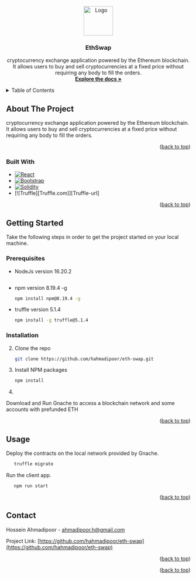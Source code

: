 <!-- Improved compatibility of back to top link: See: https://github.com/othneildrew/Best-README-Template/pull/73 -->
<a name="readme-top"></a>


<!-- PROJECT LOGO -->
<br />
<div align="center">
  <a href="https://github.com/hahmadipoor/eth-swap">
    <img src="src/logo.png" alt="Logo" width="80" height="80">
  </a>

<h3 align="center">EthSwap</h3>

  <p align="center">
    cryptocurrency exchange application powered by the Ethereum blockchain. It allows users to buy and sell cryptocurrencies at a fixed price without requiring any body to fill the orders.
    <br />
    <a href="https://github.com/hahmadipoor/eth-swap"><strong>Explore the docs »</strong></a>
  </p>
</div>



<!-- TABLE OF CONTENTS -->
<details>
  <summary>Table of Contents</summary>
  <ol>
    <li>
      <a href="#about-the-project">About The Project</a>
      <ul>
        <li><a href="#built-with">Built With</a></li>
      </ul>
    </li>
    <li>
      <a href="#getting-started">Getting Started</a>
      <ul>
        <li><a href="#prerequisites">Prerequisites</a></li>
        <li><a href="#installation">Installation</a></li>
      </ul>
    </li>
    <li><a href="#usage">Usage</a></li>
    <li><a href="#roadmap">Roadmap</a></li>
    <li><a href="#contributing">Contributing</a></li>
    <li><a href="#license">License</a></li>
    <li><a href="#contact">Contact</a></li>
    <li><a href="#acknowledgments">Acknowledgments</a></li>
  </ol>
</details>



<!-- ABOUT THE PROJECT -->
## About The Project
cryptocurrency exchange application powered by the Ethereum blockchain. It allows users to buy and sell cryptocurrencies at a fixed price without requiring any body to fill the orders.

<p align="right">(<a href="#readme-top">back to top</a>)</p>



### Built With

* [![React][React.js]][React-url]
* [![Bootstrap][Bootstrap.com]][Bootstrap-url]
* [![Solidity][Solidity.io]][Solidity-url]
* [![Truffle][Truffle.com]][Truffle-url]

<p align="right">(<a href="#readme-top">back to top</a>)</p>



<!-- GETTING STARTED -->
## Getting Started
Take the following steps in order to get the project started on your local machine. 

### Prerequisites
* NodeJs version 16.20.2
  ```sh
  
  ```

* npm version 8.19.4 -g
  ```sh 
  npm install npm@8.19.4 -g
  ```
* truffle version 5.1.4
  ```sh
  npm install -g truffle@5.1.4
  ```

### Installation

2. Clone the repo
   ```sh
   git clone https://github.com/hahmadipoor/eth-swap.git
   ```
3. Install NPM packages
   ```sh
   npm install
   ```
4. 
  Download and Run Gnache to access a blockchain network and some accounts with prefunded ETH
<p align="right">(<a href="#readme-top">back to top</a>)</p>


<!-- USAGE EXAMPLES -->
## Usage

Deploy the contracts on the local network provided by Gnache. 
```sh
   truffle migrate
   ```

Run the client app. 
```sh
   npm run start
   ```

<p align="right">(<a href="#readme-top">back to top</a>)</p>

<!-- CONTACT -->
## Contact

Hossein Ahmadipoor - ahmadipoor.h@gmail.com

Project Link: [https://github.com/hahmadipoor/eth-swap](https://github.com/hahmadipoor/eth-swap)

<p align="right">(<a href="#readme-top">back to top</a>)</p>


<p align="right">(<a href="#readme-top">back to top</a>)</p>

<!-- MARKDOWN LINKS & IMAGES -->
<!-- https://www.markdownguide.org/basic-syntax/#reference-style-links -->
[React.js]: https://img.shields.io/badge/React-20232A?style=for-the-badge&logo=react&logoColor=61DAFB
[React-url]: https://reactjs.org/
[Bootstrap.com]: https://img.shields.io/badge/Bootstrap-563D7C?style=for-the-badge&logo=bootstrap&logoColor=white
[Bootstrap-url]: https://getbootstrap.com
[Solidity.io]: https://eatthecode.com/wp-content/uploads/2022/06/Solidity-icon-3.png
[Solidity-url]: https://solidity.io